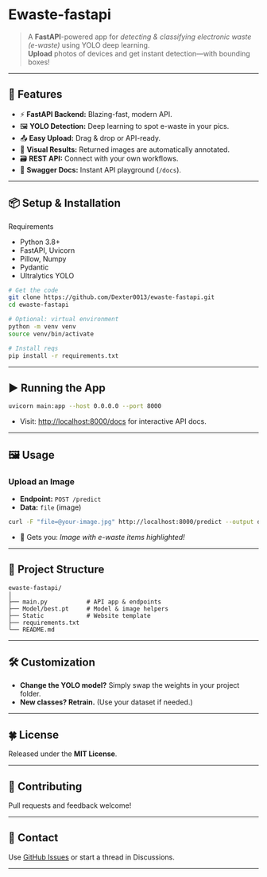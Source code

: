# Ewaste-fastapi

> A **FastAPI**-powered app for *detecting & classifying electronic waste (e-waste)* using YOLO deep learning.  
> **Upload** photos of devices and get instant detection—with bounding boxes!

***

## 🚀 Features

- ⚡ **FastAPI Backend:** Blazing-fast, modern API.
- 🖼 **YOLO Detection:** Deep learning to spot e-waste in your pics.
- 📤 **Easy Upload:** Drag & drop or API-ready.
- 🔲 **Visual Results:** Returned images are automatically annotated.
- 🗃 **REST API:** Connect with your own workflows.
- 📝 **Swagger Docs:** Instant API playground (`/docs`).

***

## 📦 Setup & Installation


Requirements

- Python 3.8+
- FastAPI, Uvicorn
- Pillow, Numpy
- Pydantic
- Ultralytics YOLO


```sh
# Get the code
git clone https://github.com/Dexter0013/ewaste-fastapi.git
cd ewaste-fastapi

# Optional: virtual environment
python -m venv venv
source venv/bin/activate

# Install reqs
pip install -r requirements.txt
```

***

## ▶️ Running the App

```sh
uvicorn main:app --host 0.0.0.0 --port 8000
```

- Visit: [http://localhost:8000/docs](http://localhost:8000/docs) for interactive API docs.

***

## 🖼 Usage

### Upload an Image

- **Endpoint:** `POST /predict`
- **Data:** `file` (image)

```sh
curl -F "file=@your-image.jpg" http://localhost:8000/predict --output detected.jpg
```

- 🔳 Gets you: *Image with e-waste items highlighted!*

***

## 📁 Project Structure

```text
ewaste-fastapi/
│
├── main.py           # API app & endpoints
├── Model/best.pt     # Model & image helpers
├── Static            # Website template
├── requirements.txt
└── README.md
```

***

## 🛠 Customization

- **Change the YOLO model?** Simply swap the weights in your project folder.
- **New classes? Retrain.** (Use your dataset if needed.)

***

## 🍀 License

Released under the **MIT License**.

***

## 🤝 Contributing

Pull requests and feedback welcome!

***

## 💬 Contact

Use [GitHub Issues](https://github.com/Dexter0013/ewaste-fastapi/issues) or start a thread in Discussions.

***


  
  
